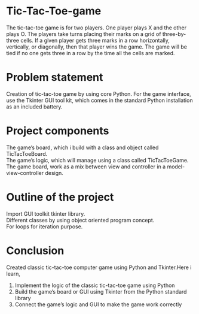# Tic-Tac-Toe-game
The tic-tac-toe game is for two players. One player plays X and the other plays O. The players take turns placing their marks on a grid of three-by-three cells. If a given player gets three marks in a row horizontally, vertically, or diagonally, then that player wins the game. The game will be tied if no one gets three in a row by the time all the cells are marked.

# Problem statement
 Creation of tic-tac-toe game by using core Python. For the game interface, use the Tkinter GUI tool kit, which comes in the standard Python installation as an included battery.

# Project components
The game’s board, which i build with a class and object called TicTacToeBoard.                                                                                        
The game’s logic, which will manage using a class called TicTacToeGame.                                                                                                The game board, work as a mix between view and controller in a model-view-controller design.

# Outline of the project
Import GUI toolkit tkinter library.                                                                                                                                  
Different classes by using object oriented program concept.                                                                                                         
For loops for iteration purpose.            

# Conclusion
Created classic tic-tac-toe computer game using Python and Tkinter.Here i learn,
1. Implement the logic of the classic tic-tac-toe game using Python
2. Build the game’s board or GUI using Tkinter from the Python standard library
3. Connect the game’s logic and GUI to make the game work correctly
